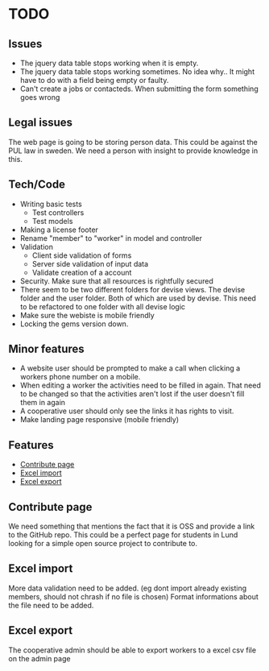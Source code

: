 # TODO

## Issues

* The jquery data table stops working when it is empty. 
* The jquery data table stops working sometimes. No idea why.. It might have to do with a field being empty or faulty.  
* Can't create a jobs or contacteds. When submitting the form something goes wrong

## Legal issues

The web page is going to be storing person data. This could be against the PUL law in sweden. We need a person with insight to provide knowledge in this.

## Tech/Code

* Writing basic tests
  - Test controllers
  - Test models
* Making a license footer
* Rename "member" to "worker" in model and controller
* Validation
  - Client side validation of forms
  - Server side validation of input data
  - Validate creation of a account
* Security. Make sure that all resources is rightfully secured
* There seem to be two different folders for devise views. The devise folder and the user folder. Both of which are used by devise. This need to be refactored to one folder with all devise logic
* Make sure the webiste is mobile friendly
* Locking the gems version down.

## Minor features

* A website user should be prompted to make a call when clicking a workers phone number on a mobile.
* When editing a worker the activities need to be filled in again. That need to be changed so that the activities aren't lost if the user doesn't fill them in again
* A cooperative user should only see the links it has rights to visit.
* Make landing page responsive (mobile friendly)


## Features

* [Contribute page](#contribute-page)
* [Excel import](#excel-import)
* [Excel export](#excel-export)

## Contribute page

We need something that mentions the fact that it is OSS and provide a link to the GitHub repo. This could be a perfect page for students in Lund looking for a simple open source project to contribute to.

## Excel import

More data validation need to be added. (eg dont import already existing members, should not chrash if no file is chosen)
Format informations about the file need to be added.

## Excel export

The cooperative admin should be able to export workers to a excel csv file on the admin page

